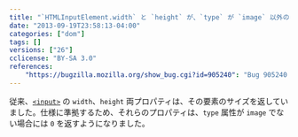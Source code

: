 ```yaml
---
title: "`HTMLInputElement.width` と `height` が、`type` が `image` 以外の場合に `0` を返すようになりました"
date: "2013-09-19T23:58:13-04:00"
categories: ["dom"]
tags: []
versions: ["26"]
cclicense: "BY-SA 3.0"
references:
    "https://bugzilla.mozilla.org/show_bug.cgi?id=905240": "Bug 905240 – HTMLInputElement.{width,height} getter should return 0 for type!=\'image\'"
---
```

従来、[`<input>`](https://developer.mozilla.org/ja/docs/Web/HTML/Element/input) の `width`、`height` 両プロパティは、その要素のサイズを返していました。仕様に準拠するため、それらのプロパティは、`type` 属性が `image` でない場合には `0` を返すようになりました。
